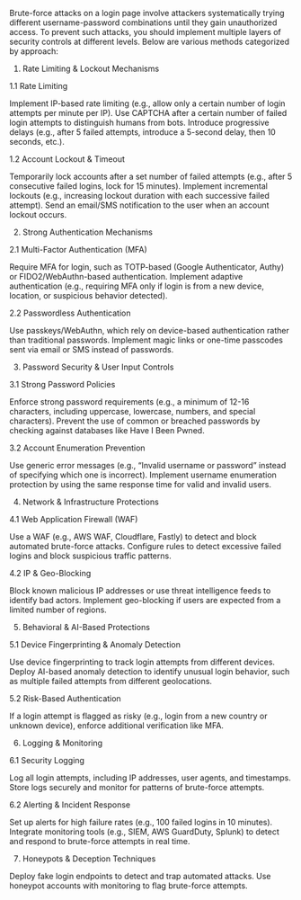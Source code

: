 Brute-force attacks on a login page involve attackers systematically trying different username-password combinations until they gain unauthorized access. To prevent such attacks, you should implement multiple layers of security controls at different levels. Below are various methods categorized by approach:

1. Rate Limiting & Lockout Mechanisms
   
1.1 Rate Limiting

Implement IP-based rate limiting (e.g., allow only a certain number of login attempts per minute per IP).
Use CAPTCHA after a certain number of failed login attempts to distinguish humans from bots.
Introduce progressive delays (e.g., after 5 failed attempts, introduce a 5-second delay, then 10 seconds, etc.).

1.2 Account Lockout & Timeout

Temporarily lock accounts after a set number of failed attempts (e.g., after 5 consecutive failed logins, lock for 15 minutes).
Implement incremental lockouts (e.g., increasing lockout duration with each successive failed attempt).
Send an email/SMS notification to the user when an account lockout occurs.

2. Strong Authentication Mechanisms
   
2.1 Multi-Factor Authentication (MFA)

Require MFA for login, such as TOTP-based (Google Authenticator, Authy) or FIDO2/WebAuthn-based authentication.
Implement adaptive authentication (e.g., requiring MFA only if login is from a new device, location, or suspicious behavior detected).

2.2 Passwordless Authentication

Use passkeys/WebAuthn, which rely on device-based authentication rather than traditional passwords.
Implement magic links or one-time passcodes sent via email or SMS instead of passwords.

3. Password Security & User Input Controls

3.1 Strong Password Policies

Enforce strong password requirements (e.g., a minimum of 12-16 characters, including uppercase, lowercase, numbers, and special characters).
Prevent the use of common or breached passwords by checking against databases like Have I Been Pwned.

3.2 Account Enumeration Prevention

Use generic error messages (e.g., “Invalid username or password” instead of specifying which one is incorrect).
Implement username enumeration protection by using the same response time for valid and invalid users.

4. Network & Infrastructure Protections

4.1 Web Application Firewall (WAF)

Use a WAF (e.g., AWS WAF, Cloudflare, Fastly) to detect and block automated brute-force attacks.
Configure rules to detect excessive failed logins and block suspicious traffic patterns.

4.2 IP & Geo-Blocking

Block known malicious IP addresses or use threat intelligence feeds to identify bad actors.
Implement geo-blocking if users are expected from a limited number of regions.

5. Behavioral & AI-Based Protections

5.1 Device Fingerprinting & Anomaly Detection

Use device fingerprinting to track login attempts from different devices.
Deploy AI-based anomaly detection to identify unusual login behavior, such as multiple failed attempts from different geolocations.

5.2 Risk-Based Authentication

If a login attempt is flagged as risky (e.g., login from a new country or unknown device), enforce additional verification like MFA.

6. Logging & Monitoring

6.1 Security Logging

Log all login attempts, including IP addresses, user agents, and timestamps.
Store logs securely and monitor for patterns of brute-force attempts.

6.2 Alerting & Incident Response

Set up alerts for high failure rates (e.g., 100 failed logins in 10 minutes).
Integrate monitoring tools (e.g., SIEM, AWS GuardDuty, Splunk) to detect and respond to brute-force attempts in real time.

7. Honeypots & Deception Techniques

Deploy fake login endpoints to detect and trap automated attacks.
Use honeypot accounts with monitoring to flag brute-force attempts.
